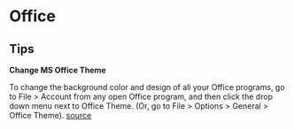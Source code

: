 # Office

## Tips


**Change MS Office Theme**

To change the background color and design of all your Office programs, go to File > Account from any open Office program, and then click the drop down menu next to Office Theme. (Or, go to File > Options > General > Office Theme). [source](https://support.office.com/en-us/article/change-the-look-and-feel-of-office-for-windows-with-office-themes-63e65e1c-08d4-4dea-820e-335f54672310)
